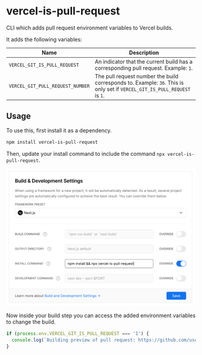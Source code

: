 # vercel-is-pull-request

CLI which adds pull request environment variables to Vercel builds.

It adds the following variables:

| Name | Description |
| --- | --- |
| `VERCEL_GIT_IS_PULL_REQUEST` | An indicator that the current build has a corresponding pull request. Example: `1`. |
| `VERCEL_GIT_PULL_REQUEST_NUMBER` | The pull request number the build corresponds to. Example: `36`. This is only set if `VERCEL_GIT_IS_PULL_REQUEST` is `1`. |

## Usage

To use this, first install it as a dependency.

```sh
npm install vercel-is-pull-request
```


Then, update your install command to include the command `npx vercel-is-pull-request`.

![Screenshot of updating vercel install command to include vercel-is-pull-request](./install-command.png)

Now inside your build step you can access the added environment variables to change the build.

```js
if (process.env.VERCEL_GIT_IS_PULL_REQUEST === '1') {
  console.log(`Building preview of pull request: https://github.com/useparcel/vercel-is-pull-request/pulls/${process.env.VERCEL_GIT_PULL_REQUEST_NUMBER}`)
}
